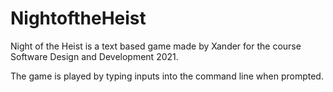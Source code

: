 # NightoftheHeist

Night of the Heist is a text based game made by Xander for the course Software Design and Development 2021.

The game is played by typing inputs into the command line when prompted.
